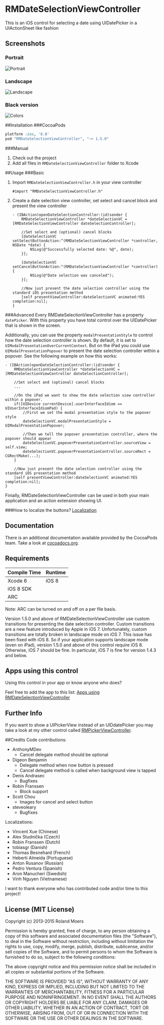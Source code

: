 RMDateSelectionViewController
=============================

This is an iOS control for selecting a date using UIDatePicker in a UIActionSheet like fashion

## Screenshots
### Portrait
![Portrait](http://cooperrs.github.io/RMDateSelectionViewController/Images/Blur-Screen-Portrait.png)

### Landscape
![Landscape](http://cooperrs.github.com/RMDateSelectionViewController/Images/Blur-Screen-Landscape.png)

### Black version
![Colors](http://cooperrs.github.io/RMDateSelectionViewController/Images/Blur-Screen-Portrait-Black.png)

##Installation
###CocoaPods
```ruby
platform :ios, '8.0'
pod "RMDateSelectionViewController", "~> 1.5.0"
```

###Manual
1. Check out the project
2. Add all files in `RMDateSelectionViewController` folder to Xcode

##Usage
###Basic
1. Import `RMDateSelectionViewController.h` in your view controller
	
	```objc
	#import "RMDateSelectionViewController.h"
	```
2. Create a date selection view controller, set select and cancel block and present the view controller
	
	```objc
	- (IBAction)openDateSelectionController:(id)sender {
		RMDateSelectionViewController *dateSelectionVC = [RMDateSelectionViewController dateSelectionController];

		//Set select and (optional) cancel blocks
		[dateSelectionVC setSelectButtonAction:^(RMDateSelectionViewController *controller, NSDate *date) {
			NSLog(@"Successfully selected date: %@", date);
		}];

		[dateSelectionVC setCancelButtonAction:^(RMDateSelectionViewController *controller) {
			NSLog(@"Date selection was canceled");
		}];

		//Now just present the date selection controller using the standard iOS presentation method
		[self presentViewController:dateSelectionVC animated:YES completion:nil];
	}
	```

###Advanced
Every RMDateSelectionViewController has a property `datePicker`. With this property you have total control over the UIDatePicker that is shown in the screen.

Additionally, you can use the property `modalPresentationStyle` to control how the date selection controller is shown. By default, it is set to `UIModalPresentationOverCurrentContext`. But on the iPad you could use `UIModalPresentationPopover` to present the date selection controller within a popover. See the following example on how this works:

```objc
- (IBAction)openDateSelectionController:(id)sender {
	RMDateSelectionViewController *dateSelectionVC = [RMDateSelectionViewController dateSelectionController];

	//Set select and (optional) cancel blocks
	...

	//On the iPad we want to show the date selection view controller within a popover.
    if([UIDevice currentDevice].userInterfaceIdiom == UIUserInterfaceIdiomPad) {
        //First we set the modal presentation style to the popover style
        dateSelectionVC.modalPresentationStyle = UIModalPresentationPopover;
        
        //Then we tell the popover presentation controller, where the popover should appear
        dateSelectionVC.popoverPresentationController.sourceView = self.view;
        dateSelectionVC.popoverPresentationController.sourceRect = CGRectMake(...);
    }

	//Now just present the date selection controller using the standard iOS presentation method
	[self presentViewController:dateSelectionVC animated:YES completion:nil];
}
```

Finially, RMDateSelectionViewController can be used in both your main application and an action extension showing UI.

###How to localize the buttons? 
[Localization](https://github.com/CooperRS/RMDateSelectionViewController/wiki/Localization)

## Documentation
There is an additional documentation available provided by the CocoaPods team. Take a look at [cocoadocs.org](http://cocoadocs.org/docsets/RMDateSelectionViewController/).

## Requirements

| Compile Time  | Runtime       |
| :------------ | :------------ |
| Xcode 6       | iOS 8         |
| iOS 8 SDK     |               |
| ARC           |               |

Note: ARC can be turned on and off on a per file basis.

Version 1.5.0 and above of RMDateSelectionViewController use custom transitions for presenting the date selection controller. Custom transitions are a new feature introduced by Apple in iOS 7. Unfortunately, custom transitions are totally broken in landscape mode on iOS 7. This issue has been fixed with iOS 8. So if your application supports landscape mode (even on iPad), version 1.5.0 and above of this control require iOS 8. Otherwise, iOS 7 should be fine. In particular, iOS 7 is fine for version 1.4.3 and below.

## Apps using this control
Using this control in your app or know anyone who does?

Feel free to add the app to this list: [Apps using RMDateSelectionViewController](https://github.com/CooperRS/RMDateSelectionViewController/wiki/Apps-using-RMDateSelectionViewController)

## Further Info
If you want to show a UIPickerView instead of an UIDdatePicker you may take a look at my other control called [RMPickerViewController](https://github.com/CooperRS/RMPickerViewController).

##Credits
Code contributions:
* AnthonyMDev
    * Cancel delegate method should be optional
* Digeon Benjamin 
    * Delegate method when now button is pressed
    * Cancel delegate method is called when background view is tapped
* Denis Andrasec
    * Bugfixes
* Robin Franssen
	* Block support
* Scott Chou
    * Images for cancel and select button
* steveoleary
	* Bugfixes

Localizations:
* Vincent Xue (Chinese)
* Alex Studnička (Czech)
* Robin Franssen (Dutch)
* tobiasgr (Danish)
* Thomas Besnehard (French)
* Heberti Almeida (Portuguese)
* Anton Rusanov (Russian)
* Pedro Ventura (Spanish)
* Aron Manucheri (Swedish)
* Vinh Nguyen (Vietnamese)

I want to thank everyone who has contributed code and/or time to this project!

## License (MIT License)
Copyright (c) 2013-2015 Roland Moers

Permission is hereby granted, free of charge, to any person obtaining a copy
of this software and associated documentation files (the "Software"), to deal
in the Software without restriction, including without limitation the rights
to use, copy, modify, merge, publish, distribute, sublicense, and/or sell
copies of the Software, and to permit persons to whom the Software is
furnished to do so, subject to the following conditions:

The above copyright notice and this permission notice shall be included in
all copies or substantial portions of the Software.

THE SOFTWARE IS PROVIDED "AS IS", WITHOUT WARRANTY OF ANY KIND, EXPRESS OR
IMPLIED, INCLUDING BUT NOT LIMITED TO THE WARRANTIES OF MERCHANTABILITY,
FITNESS FOR A PARTICULAR PURPOSE AND NONINFRINGEMENT. IN NO EVENT SHALL THE
AUTHORS OR COPYRIGHT HOLDERS BE LIABLE FOR ANY CLAIM, DAMAGES OR OTHER
LIABILITY, WHETHER IN AN ACTION OF CONTRACT, TORT OR OTHERWISE, ARISING FROM,
OUT OF OR IN CONNECTION WITH THE SOFTWARE OR THE USE OR OTHER DEALINGS IN
THE SOFTWARE.
